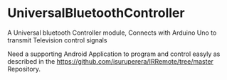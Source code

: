 # UniversalBluetoothController
A Universal bluetooth Controller module, Connects with Arduino Uno to transmit Television control signals

Need a supporting Android Application to program and control easyly as described in the 
https://github.com/isuruperera/IRRemote/tree/master Repository.
